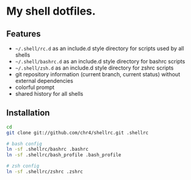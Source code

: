 # My shell dotfiles.

## Features

* `~/.shell/rc.d` as an include.d style directory for scripts used by all shells
* `~/.shell/bashrc.d` as an include.d style directory for bashrc scripts
* `~/.shell/zsh.d` as an include.d style directory for zshrc scripts
* git repository information (current branch, current status) without external dependencies
* colorful prompt
* shared history for all shells

## Installation

```bash
cd
git clone git://github.com/chr4/shellrc.git .shellrc

# bash config
ln -sf .shellrc/bashrc .bashrc
ln -sf .shellrc/bash_profile .bash_profile

# zsh config
ln -sf .shellrc/zshrc .zshrc
```
